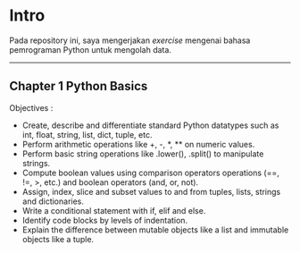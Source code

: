 # Intro

Pada repository ini, saya mengerjakan _exercise_ mengenai bahasa pemrograman Python untuk mengolah data.

---

## Chapter 1 Python Basics
Objectives : 
* Create, describe and differentiate standard Python datatypes such as int, float, string, list, dict, tuple, etc.
* Perform arithmetic operations like +, -, *, ** on numeric values.
* Perform basic string operations like .lower(), .split() to manipulate strings.
* Compute boolean values using comparison operators operations (==, !=, >, etc.) and boolean operators (and, or, not).
* Assign, index, slice and subset values to and from tuples, lists, strings and dictionaries.
* Write a conditional statement with if, elif and else.
* Identify code blocks by levels of indentation.
* Explain the difference between mutable objects like a list and immutable objects like a tuple.


